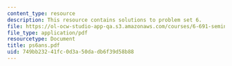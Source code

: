 ```yaml
---
content_type: resource
description: This resource contains solutions to problem set 6.
file: https://ol-ocw-studio-app-qa.s3.amazonaws.com/courses/6-691-seminar-in-electric-power-systems-spring-2006/749bb23241fc0d3a50dadb6f39d58b88_ps6ans.pdf
file_type: application/pdf
resourcetype: Document
title: ps6ans.pdf
uid: 749bb232-41fc-0d3a-50da-db6f39d58b88
---
```

